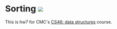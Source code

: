 # Sorting ![](https://api.travis-ci.org/selina-28030/sorting.svg?branch=master)

This is hw7 for CMC's [CS46: data structures](https://github.com/mikeizbicki/cmc-csci046) course.
